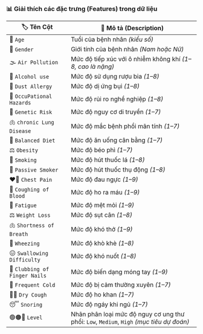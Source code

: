 

### 📊 **Giải thích các đặc trưng (Features) trong dữ liệu**

| 🏷️ **Tên Cột**               | 📖 **Mô tả (Description)**                                                               |
| ----------------------------- | ---------------------------------------------------------------------------------------- |
| 👤 `Age`                      | Tuổi của bệnh nhân *(kiểu số)*                                                           |
| 🚻 `Gender`                   | Giới tính của bệnh nhân *(Nam hoặc Nữ)*                                                  |
| 🌫️ `Air Pollution`           | Mức độ tiếp xúc với ô nhiễm không khí *(1–8, cao là nặng)*                               |
| 🍷 `Alcohol use`              | Mức độ sử dụng rượu bia *(1–8)*                                                          |
| 🌾 `Dust Allergy`             | Mức độ dị ứng bụi *(1–8)*                                                                |
| 🧰 `OccuPational Hazards`     | Mức độ rủi ro nghề nghiệp *(1–8)*                                                        |
| 🧬 `Genetic Risk`             | Mức độ nguy cơ di truyền *(1–7)*                                                         |
| 🫁 `chronic Lung Disease`     | Mức độ mắc bệnh phổi mãn tính *(1–7)*                                                    |
| 🥗 `Balanced Diet`            | Mức độ ăn uống cân bằng *(1–7)*                                                          |
| ⚖️ `Obesity`                  | Mức độ béo phì *(1–7)*                                                                   |
| 🚬 `Smoking`                  | Mức độ hút thuốc lá *(1–8)*                                                              |
| 💨 `Passive Smoker`           | Mức độ hút thuốc thụ động *(1–8)*                                                        |
| ❤️‍🔥 `Chest Pain`            | Mức độ đau ngực *(1–9)*                                                                  |
| 🤮 `Coughing of Blood`        | Mức độ ho ra máu *(1–9)*                                                                 |
| 🛌 `Fatigue`                  | Mức độ mệt mỏi *(1–9)*                                                                   |
| ⚖️ `Weight Loss`              | Mức độ sụt cân *(1–8)*                                                                   |
| 🫁 `Shortness of Breath`      | Mức độ khó thở *(1–9)*                                                                   |
| 🫨 `Wheezing`                 | Mức độ khò khè *(1–8)*                                                                   |
| 😖 `Swallowing Difficulty`    | Mức độ khó nuốt *(1–8)*                                                                  |
| 💅 `Clubbing of Finger Nails` | Mức độ biến dạng móng tay *(1–9)*                                                        |
| 🤧 `Frequent Cold`            | Mức độ bị cảm thường xuyên *(1–7)*                                                       |
| 😮‍💨 `Dry Cough`             | Mức độ ho khan *(1–7)*                                                                   |
| 😴 `Snoring`                  | Mức độ ngáy khi ngủ *(1–7)*                                                              |
| 🟢🟠🔴 `Level`                | Nhãn phân loại mức độ nguy cơ ung thư phổi: `Low`, `Medium`, `High` *(mục tiêu dự đoán)* |

